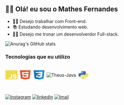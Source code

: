 ## 🖐🏼 Olá! eu sou o Mathes Fernandes 
- 👩‍💻 Desejo trabalhar com Front-end.
- 📚 Estudando desenvolvimento web.
- 🧙‍♂️ Desejo me tronar um desenvolverdor Full-stack.

![Anurag's GitHub stats](https://github-readme-stats.vercel.app/api?username=matheusferx&show_icons=false&bg_color=00000000)
<!--
![Top Langs](https://github-readme-stats.vercel.app/api/top-langs/?username=matheusferx&layout=compact&bg_color=00000000)
-->
### Tecnologias que eu utilizo
<div style="display: inline_block"><br>
  <img align="center" alt="Theus-Js" height="30" width="40" src="https://raw.githubusercontent.com/devicons/devicon/master/icons/javascript/javascript-plain.svg">
  <!--
  <img align="center" alt="Theus-React" height="30" width="40" src="https://raw.githubusercontent.com/devicons/devicon/master/icons/react/react-original.svg">
  -->
  <img align="center" alt="Theus-HTML" height="30" width="40" src="https://raw.githubusercontent.com/devicons/devicon/master/icons/html5/html5-original.svg">
  <img align="center" alt="Theus-CSS" height="30" width="40" src="https://raw.githubusercontent.com/devicons/devicon/master/icons/css3/css3-original.svg">
  <img align="center" alt="Theus-Java" height="30" width="40" src="https://cdn.jsdelivr.net/gh/devicons/devicon@latest/icons/java/java-plain.svg">
  <img align="center" alt="Theus-Python" height="30" width="40" src="https://raw.githubusercontent.com/devicons/devicon/master/icons/python/python-original.svg">

</div><br/>

##

[![Instagram](https://img.shields.io/badge/Instagram-E4405F?style=for-the-badge&logo=instagram&logoColor=white)](https://www.instagram.com/matheus.ferx/?next=%2F)
[![linkedin](https://img.shields.io/badge/LinkedIn-0077B5?style=for-the-badge&logo=linkedin&logoColor=white)](https://www.linkedin.com/in/matheus-fernandes-55b341277/)
[![Imail](https://img.shields.io/badge/Gmail-D14836?style=for-the-badge&logo=gmail&logoColor=white)](mailto:matheusfernandes1028@gmail.com)
